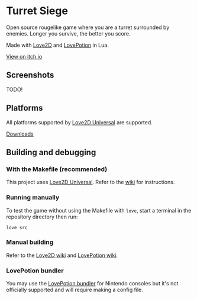 # Turret Siege
Open source rougelike game where you are a turret surrounded by enemies. Longer you survive, the better you score.

Made with [Love2D](https://love2d.org/) and [LovePotion](https://lovebrew.org/) in Lua.

[View on itch.io](https://wolfyxon.itch.io/turretsiege)

## Screenshots
TODO!

## Platforms
All platforms supported by [Love2D Universal](https://github.com/Wolfyxon/love2d-universal) are supported.

[Downloads]()

## Building and debugging
### With the Makefile (recommended)
This project uses [Love2D Universal](https://github.com/Wolfyxon/love2d-universal). Refer to the [wiki](https://github.com/Wolfyxon/love2d-universal/wiki/Building-your-project) for instructions.

### Running manually

To test the game without using the Makefile with `love`, start a terminal in the repository directory then run:
```
love src
```

### Manual building
Refer to the [Love2D wiki](https://love2d.org/wiki/Game_Distribution) and [LovePotion wiki](https://lovebrew.org/#/packaging?id=fused-binary).

### LovePotion bundler
You may use the [LovePotion bundler](https://bundle.lovebrew.org/) for Nintendo consoles but it's not officially supported and will require making a config file.
